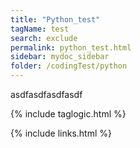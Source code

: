 ```yaml
---
title: "Python_test"
tagName: test
search: exclude
permalink: python_test.html
sidebar: mydoc_sidebar
folder: /codingTest/python
---
```





asdfasdfasdfasdf

{% include taglogic.html %}

{% include links.html %}
